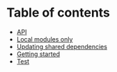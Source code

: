 # Table of contents

* [API](welcome.md)
* [Local modules only](guide-local-modules-only.md)
* [Updating shared dependencies](guide-updating-shared-dependencies.md)
* [Getting started](<welcome (1).md>)
* [Test](test.md)
